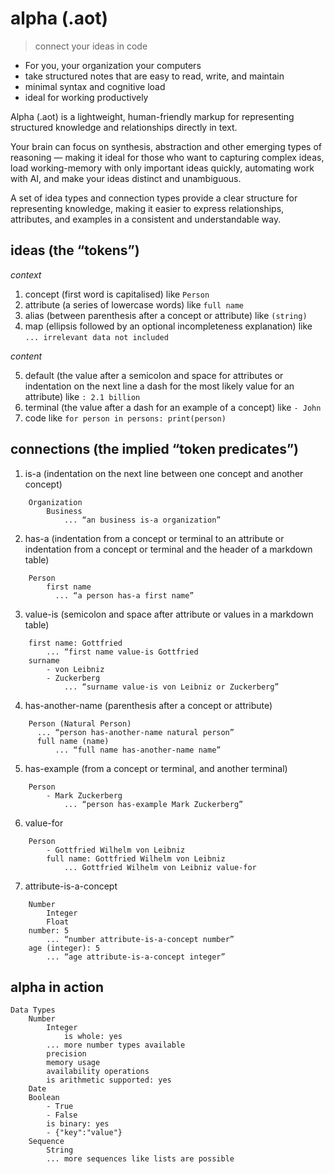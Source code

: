 # alpha (.aot)

> connect your ideas in code

- For you, your organization your computers
- take structured notes that are easy to read, write, and maintain
- minimal syntax and cognitive load
- ideal for working productively

Alpha (.aot) is a lightweight, human-friendly markup for representing structured knowledge and relationships directly in text.

Your brain can focus on synthesis, abstraction and other emerging types of reasoning — making it ideal for those who want to capturing complex ideas, load working-memory with only important ideas quickly, automating work with AI, and make your ideas distinct and unambiguous.

A set of idea types and connection types provide a clear structure for representing knowledge, making it easier to express relationships, attributes, and examples in a consistent and understandable way.

## ideas (the “tokens”)

*context*

1. concept (first word is capitalised) like `Person`
2. attribute (a series of lowercase words) like `full name`
3. alias (between parenthesis after a concept or attribute) like `(string)`
4. map (ellipsis followed by an optional incompleteness explanation) like `... irrelevant data not included`

*content*

5. default (the value after a semicolon and space for attributes or indentation on the next line a dash for the most likely value for an attribute) like `: 2.1 billion`
6. terminal (the value after a dash for an example of a concept) like `- John`
7. code like `for person in persons: print(person)`

## connections (the implied “token predicates”)

1. is-a (indentation on the next line between one concept and another concept)

```
    Organization
        Business
            ... “an business is-a organization”
```

2. has-a (indentation from a concept or terminal to an attribute or indentation from a concept or terminal and the header of a markdown table)

```
    Person
        first name
          ... “a person has-a first name”
```
3. value-is (semicolon and space after attribute or values in a markdown table)

```
    first name: Gottfried
        ... “first name value-is Gottfried
    surname
        - von Leibniz
        - Zuckerberg
            ... “surname value-is von Leibniz or Zuckerberg”
```
4. has-another-name (parenthesis after a concept or attribute)

```
    Person (Natural Person)
      ... “person has-another-name natural person”
      full name (name)
          ... “full name has-another-name name”
```
5. has-example (from a concept or terminal, and  another terminal)

```
    Person
        - Mark Zuckerberg
            ... “person has-example Mark Zuckerberg”
```
6. value-for

```
    Person
        - Gottfried Wilhelm von Leibniz
        full name: Gottfried Wilhelm von Leibniz
            ... Gottfried Wilhelm von Leibniz value-for
```
7. attribute-is-a-concept

```
    Number
        Integer
        Float
    number: 5
        ... “number attribute-is-a-concept number”
    age (integer): 5
        ... “age attribute-is-a-concept integer”
```

## alpha in action
```
Data Types
    Number
        Integer
            is whole: yes
        ... more number types available
        precision
        memory usage
        availability operations
        is arithmetic supported: yes
    Date
    Boolean
        - True
        - False
        is binary: yes
        - {"key":"value"}
    Sequence
        String
        ... more sequences like lists are possible
```

